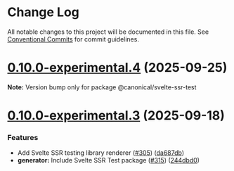 # Change Log

All notable changes to this project will be documented in this file.
See [Conventional Commits](https://conventionalcommits.org) for commit guidelines.

# [0.10.0-experimental.4](https://github.com/canonical/pragma/compare/v0.10.0-experimental.3...v0.10.0-experimental.4) (2025-09-25)

**Note:** Version bump only for package @canonical/svelte-ssr-test





# [0.10.0-experimental.3](https://github.com/canonical/pragma/compare/v0.10.0-experimental.2...v0.10.0-experimental.3) (2025-09-18)


### Features

* Add Svelte SSR testing library renderer ([#305](https://github.com/canonical/pragma/issues/305)) ([da687db](https://github.com/canonical/pragma/commit/da687db2a8f6ad2d1b8cfc9806a041e5d18ea68c))
* **generator:** Include Svelte SSR Test package ([#315](https://github.com/canonical/pragma/issues/315)) ([244dbd0](https://github.com/canonical/pragma/commit/244dbd0b580101ecfdb5495300b012419d7d0769))
